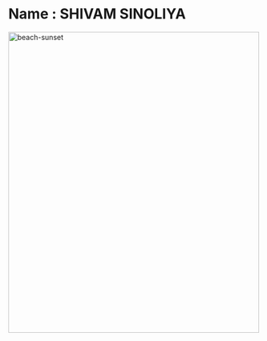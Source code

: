 <h1>Name : SHIVAM SINOLIYA </h1>
<img src="Beach-Sunset.jpg" alt="beach-sunset" width="500" height="600">
